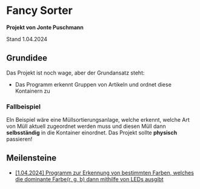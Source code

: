 # Fancy Sorter
**Projekt von Jonte Puschmann**

Stand 1.04.2024

## Grundidee
Das Projekt ist noch wage, aber der Grundansatz steht:
- Das Programm erkennt Gruppen von Artikeln und ordnet diese Kontainern zu

### Fallbeispiel
EIn Beispiel wäre eine Müllsortierungsanlage, welche erkennt, welche Art von Müll aktuell zugeordnet werden muss und diesen Müll dann **selbsständig** in die Kontainer einordnet. Das Projekt sollte **physisch** passieren!

## Meilensteine
- [[1.04.2024] Programm zur Erkennung von bestimmten Farben, welches die dominante Farbe(r, g, b) dann mithilfe von LEDs ausgibt](color_detection/color_detection.md)